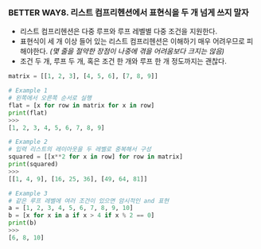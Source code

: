 ### BETTER WAY8. 리스트 컴프리헨션에서 표현식을 두 개 넘게 쓰지 말자

- 리스트 컴프리헨션은 다중 루프와 루프 레벨별 다중 조건을 지원한다.
- 표현식이 세 개 이상 들어 있는 리스트 컴프리헨션은 이해하기 매우 어려우므로 피해야한다. *(몇 줄을 절약한 장점이 나중에 겪을 어려움보다 크지는 않음)*
- 조건 두 개, 루프 두 개, 혹은 조건 한 개와 루프 한 개 정도까지는 괜찮다.

```python
matrix = [[1, 2, 3], [4, 5, 6], [7, 8, 9]]

# Example 1
# 왼쪽에서 오른쪽 순서로 실행
flat = [x for row in matrix for x in row]
print(flat)
>>>
[1, 2, 3, 4, 5, 6, 7, 8, 9]

# Example 2
# 입력 리스트의 레이아웃을 두 레벨로 중복해서 구성
squared = [[x**2 for x in row] for row in matrix]
print(squared)
>>>
[[1, 4, 9], [16, 25, 36], [49, 64, 81]]

# Example 3
# 같은 루프 레벨에 여러 조건이 있으면 암시적인 and 표현
a = [1, 2, 3, 4, 5, 6, 7, 8, 9, 10]
b = [x for x in a if x > 4 if x % 2 == 0]
print(b)
>>>
[6, 8, 10]
```